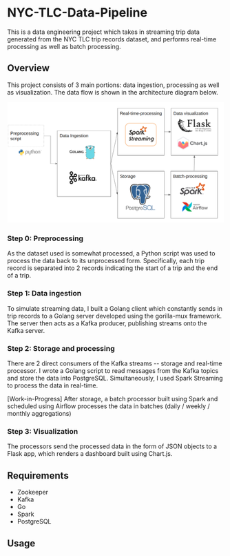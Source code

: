 # NYC-TLC-Data-Pipeline

This is a data engineering project which takes in streaming trip data generated from the NYC TLC trip records dataset, and performs real-time processing as well as batch processing. 

## Overview

This project consists of 3 main portions: data ingestion, processing as well as visualization. The data flow is shown in the architecture diagram below. 

![alt text](https://github.com/sith0008/NYC-TLC-Data-Pipeline/blob/master/architecture.png?raw=true)

### Step 0: Preprocessing

As the dataset used is somewhat processed, a Python script was used to process the data back to its unprocessed form. Specifically, each trip record is separated into 2 records indicating the start of a trip and the end of a trip.

### Step 1: Data ingestion

To simulate streaming data, I built a Golang client which constantly sends in trip records to a Golang server developed using the gorilla-mux framework. The server then acts as a Kafka producer, publishing streams onto the Kafka server. 

### Step 2: Storage and processing

There are 2 direct consumers of the Kafka streams -- storage and real-time processor. I wrote a Golang script to read messages from the Kafka topics and store the data into PostgreSQL. Simultaneously, I used Spark Streaming to process the data in real-time. 

[Work-in-Progress] After storage, a batch processor built using Spark and scheduled using Airflow processes the data in batches (daily / weekly / monthly aggregations)

### Step 3: Visualization

The processors send the processed data in the form of JSON objects to a Flask app, which renders a dashboard built using Chart.js. 


## Requirements

- Zookeeper
- Kafka
- Go
- Spark
- PostgreSQL

## Usage


